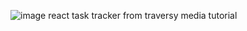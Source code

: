 ![image](https://user-images.githubusercontent.com/94474027/166805772-0b1bc6e0-f94d-4e62-bce4-6e90d3d1ddf3.png)
react task tracker from traversy media tutorial
